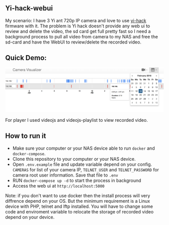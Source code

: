 ## Yi-hack-webui
My scenario: I have 3 Yi ant 720p IP camera and love to use [yi-hack](https://github.com/fritz-smh/yi-hack) firmware with it. The problem is Yi hack doesn't provide any web ui to review and delete the video, the sd card get full pretty fast so I need a background process to pull all video from camera to my NAS and free the sd-card and have the WebUI to review/delete the recorded video.

## Quick Demo:
![Web UI](docs/screen.jpg?raw=true "Yi-Hack-webui")

For player I used videojs and videojs-playlist to view recorded video.
## How to run it
+ Make sure your computer or your NAS device able to run `docker` and `docker-compose`.
+ Clone this repository to your computer or your NAS device.
+ Open `.env.example` file and update variable depend on your config. `CAMERAS` for list of your camera IP, `TELNET_USER` and `TELNET_PASSWORD` for camera root user information. Save that file to `.env`
+ RUN `docker-compose up -d` to start the process in background
+ Access the web ui at `http://localhost:5000`

Note: if you don't want to use docker then the install process will very diffrence depend on your OS. But the minimum requirement is a Linux device with PHP, telnet and lftp installed. You will have to change some code and enviroment variable to relocate the storage of recorded video depend on your device.
